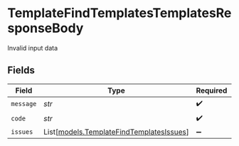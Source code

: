 # TemplateFindTemplatesTemplatesResponseBody

Invalid input data


## Fields

| Field                                                                                | Type                                                                                 | Required                                                                             | Description                                                                          |
| ------------------------------------------------------------------------------------ | ------------------------------------------------------------------------------------ | ------------------------------------------------------------------------------------ | ------------------------------------------------------------------------------------ |
| `message`                                                                            | *str*                                                                                | :heavy_check_mark:                                                                   | N/A                                                                                  |
| `code`                                                                               | *str*                                                                                | :heavy_check_mark:                                                                   | N/A                                                                                  |
| `issues`                                                                             | List[[models.TemplateFindTemplatesIssues](../models/templatefindtemplatesissues.md)] | :heavy_minus_sign:                                                                   | N/A                                                                                  |